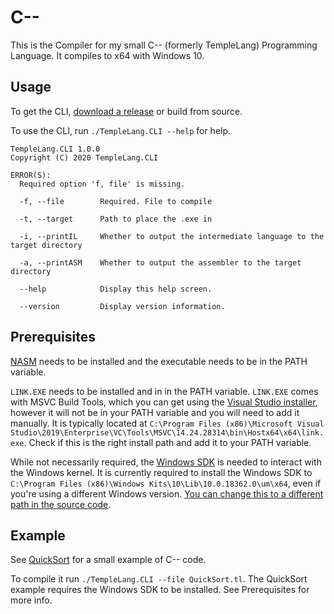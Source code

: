 # C--

This is the Compiler for my small C-- (formerly TempleLang) Programming Language.
It compiles to x64 with Windows 10.

## Usage

To get the CLI, [download a release](https://github.com/blenderfreaky/TempleLang/releases) or build from source.  

To use the CLI, run `./TempleLang.CLI --help` for help.

```
TempleLang.CLI 1.0.0
Copyright (C) 2020 TempleLang.CLI

ERROR(S):
  Required option 'f, file' is missing.

  -f, --file        Required. File to compile

  -t, --target      Path to place the .exe in

  -i, --printIL     Whether to output the intermediate language to the target directory

  -a, --printASM    Whether to output the assembler to the target directory

  --help            Display this help screen.

  --version         Display version information.
```

## Prerequisites

[NASM](https://www.nasm.us/) needs to be installed and the executable needs to be in the PATH variable.

`LINK.EXE` needs to be installed and in in the PATH variable.
`LINK.EXE` comes with MSVC Build Tools, which you can get using the [Visual Studio installer](), however it will not be in your PATH variable and you will need to add it manually.
It is typically located at `C:\Program Files (x86)\Microsoft Visual Studio\2019\Enterprise\VC\Tools\MSVC\14.24.28314\bin\Hostx64\x64\link.exe`. Check if this is the right install path and add it to your PATH variable.

While not necessarily required, the [Windows SDK](https://developer.microsoft.com/en-us/windows/downloads/windows-10-sdk) is needed to interact with the Windows kernel.
It is currently required to install the Windows SDK to `C:\Program Files (x86)\Windows Kits\10\Lib\10.0.18362.0\um\x64`, even if you're using a different Windows version.
[You can change this to a different path in the source code](https://github.com/blenderfreaky/TempleLang/blob/master/TempleLang.Compiler/TempleLangHelper.cs#L109).

## Example

See [QuickSort](https://github.com/blenderfreaky/TempleLang/tree/master/QuickSort) for a small example of C-- code.

To compile it run `./TempleLang.CLI --file QuickSort.tl`.
The QuickSort example requires the Windows SDK to be installed.
See Prerequisites for more info.
